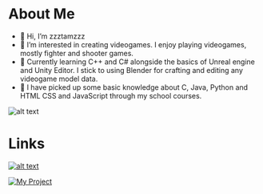 # About Me
- 👋 Hi, I’m zzztamzzz
- 👀 I’m interested in creating videogames. I enjoy playing videogames, mostly fighter and shooter games.
- 🌱 Currently learning C++ and C# alongside the basics of Unreal engine and Unity Editor. I stick to using Blender for crafting and editing any videogame model data.
- 📔 I have picked up some basic knowledge about C, Java, Python and HTML CSS and JavaScript through my school courses.

![alt text](https://media.giphy.com/media/ZEILv6a8KBDFq4KhbB/giphy.gif)
# Links
[![alt text](myIcon)](https://www.linkedin.com/in/tamzid-choudhury-9034041b9/)

[myIcon]: https://github.com/zzztamzzz/zzztamzzz/blob/main/images/linkedin/resized/dall-e-3-linkedin-logo.jpg?raw=true "Link to Profile"
<!---
zzztamzzz/zzztamzzz is a ✨ special ✨ repository because its `README.md` (this file) appears on your GitHub profile.
You can click the Preview link to take a look at your changes.
--->

[![My Project](https://github.com/yourusername/yourrepository/blob/branch/path/to/image.jpg)](https://www.linkedin.com/in/your-linkedin-profile)
